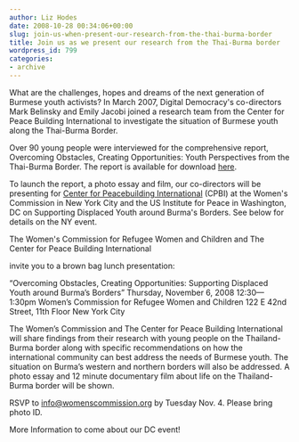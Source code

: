```yaml
---
author: Liz Hodes
date: 2008-10-28 00:34:06+00:00
slug: join-us-when-present-our-research-from-the-thai-burma-border
title: Join us as we present our research from the Thai-Burma border
wordpress_id: 799
categories:
- archive
---
```


What are the challenges, hopes and dreams of the next generation of Burmese youth activists? In March 2007, Digital Democracy's co-directors Mark Belinsky and Emily Jacobi joined a research team from the Center for Peace Building International to investigate the situation of Burmese youth along the Thai-Burma Border.

Over 90 young people were interviewed for the comprehensive report, Overcoming Obstacles, Creating Opportunities: Youth Perspectives from the Thai-Burma Border. The report is available for download [here](https://s3.amazonaws.com/digidem-www/wp-content/uploads/2008/12/overcoming-obstacles-creating-opportunities4.pdf).

To launch the report, a photo essay and film, our co-directors will be presenting for [Center for Peacebuilding International](http://www.cpbinternational.org/) (CPBI) at the Women's Commission in New York City and the US Institute for Peace in Washington, DC on Supporting Displaced Youth around Burma's Borders. See below for details on the NY event.


The Women's Commission for Refugee Women and Children
and
The Center for Peace Building International 




invite you to a brown bag lunch presentation:




“Overcoming Obstacles, Creating Opportunities:
Supporting Displaced Youth around Burma’s Borders”
Thursday, November 6, 2008
12:30—1:30pm
Women’s Commission for Refugee Women and Children
122 E 42nd Street, 11th Floor New York City 




The Women’s Commission and The Center for Peace Building International will share findings from their research with young people on the Thailand-Burma border along with specific recommendations on how the international community can best address the needs of Burmese youth. The situation on Burma’s western and northern borders will also be addressed. A photo essay and 12 minute documentary film about life on the Thailand-Burma border will be shown.




RSVP to info@womenscommission.org by Tuesday Nov. 4. Please bring photo ID.


More Information to come about our DC event!
